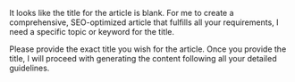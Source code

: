 It looks like the title for the article is blank. For me to create a comprehensive, SEO-optimized article that fulfills all your requirements, I need a specific topic or keyword for the title.

Please provide the exact title you wish for the article. Once you provide the title, I will proceed with generating the content following all your detailed guidelines.